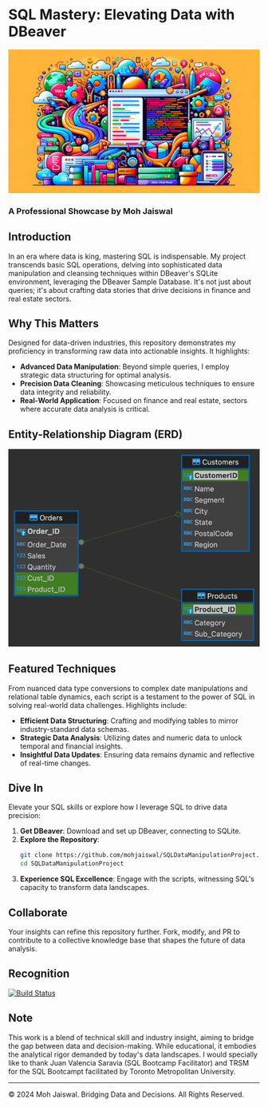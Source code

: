 # SQL Mastery: Elevating Data with DBeaver

 ![Header Image](SQLHeader.webp)


### A Professional Showcase by Moh Jaiswal

## Introduction

In an era where data is king, mastering SQL is indispensable. My project transcends basic SQL operations, delving into sophisticated data manipulation and cleansing techniques within DBeaver's SQLite environment, leveraging the DBeaver Sample Database. It's not just about queries; it's about crafting data stories that drive decisions in finance and real estate sectors.

## Why This Matters

Designed for data-driven industries, this repository demonstrates my proficiency in transforming raw data into actionable insights. It highlights:

- **Advanced Data Manipulation**: Beyond simple queries, I employ strategic data structuring for optimal analysis.
- **Precision Data Cleaning**: Showcasing meticulous techniques to ensure data integrity and reliability.
- **Real-World Application**: Focused on finance and real estate, sectors where accurate data analysis is critical.

## Entity-Relationship Diagram (ERD)

![ERD Image](SQLERD.png)

## Featured Techniques

From nuanced data type conversions to complex date manipulations and relational table dynamics, each script is a testament to the power of SQL in solving real-world data challenges. Highlights include:

- **Efficient Data Structuring**: Crafting and modifying tables to mirror industry-standard data schemas.
- **Strategic Data Analysis**: Utilizing dates and numeric data to unlock temporal and financial insights.
- **Insightful Data Updates**: Ensuring data remains dynamic and reflective of real-time changes.

## Dive In

Elevate your SQL skills or explore how I leverage SQL to drive data precision:

1. **Get DBeaver**: Download and set up DBeaver, connecting to SQLite.
2. **Explore the Repository**:
   ```bash
   git clone https://github.com/mohjaiswal/SQLDataManipulationProject.git
   cd SQLDataManipulationProject
   ```
3. **Experience SQL Excellence**: Engage with the scripts, witnessing SQL's capacity to transform data landscapes.

## Collaborate

Your insights can refine this repository further. Fork, modify, and PR to contribute to a collective knowledge base that shapes the future of data analysis.

## Recognition

[![Build Status](https://img.shields.io/badge/Build-Passing-brightgreen)](https://github.com/mohjaiswal/SQLDataManipulationProject)

## Note

This work is a blend of technical skill and industry insight, aiming to bridge the gap between data and decision-making. While educational, it embodies the analytical rigor demanded by today's data landscapes. I would specially like to thank Juan Valencia Saravia (SQL Bootcamp Facilitator) and TRSM for the SQL Bootcampt facilitated by Toronto Metropolitan University. 

---

© 2024 Moh Jaiswal. Bridging Data and Decisions. All Rights Reserved.
